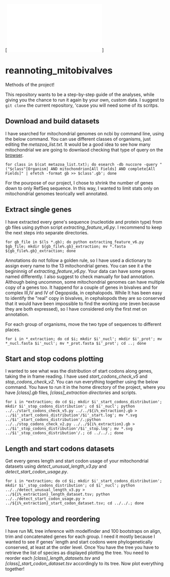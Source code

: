 [![Here's the poster I've presented at the EVOLUTION 2024 conference](/DEFINITIVO.dc_EVOLUTION2024.pdf)]

# reannoting_mitobivalves
Methods of the project!

This repository wants to be a step-by-step guide of the analyses, while giving you the chance to run it again by your own, custom data.
I suggest to `git clone` the current repository, 'cause you will need some of its scritps.

## Download and build datasets
I have searched for mitochondrial genomes on ncbi by command line, using the below command.
You can use different classes of organisms, just editing the *metazoa_list.txt*.
It would be a good idea to see how many mitochondrial we are going to downlaod checking that type of query on the [browser](https://www.ncbi.nlm.nih.gov/).
```
for class in $(cat metazoa_list.txt); do esearch -db nuccore -query "("$class"[Organism] AND mitochondrion[All Fields] AND complete[All Fields]" | efetch -format gb >> $class'.gb'; done 
```
For the pourpose of our project, I chose to shrink the number of genes down to only RefSeq sequence. In this way, I wanted to limit stats only on mitochondrial genomes teorically well annotated.

## Extract single genes
I have extracted every gene's sequence (nucleotide and protein type) from gb files using python script *extracting_feature_v6.py*. I recommend to keep the next steps into separate directories.
```
for gb_file in $(ls *.gb); do python extracting_feature_v6.py $gb_file; mkdir ${gb_file%.gb}_extraction; mv *.fasta ${gb_file%.gb}_extraction; done
```
Annotations do not follow a golden rule, so I have used a dictionary to assign every name to the 13 mitochondrial genes. You can see it a the begininnig of *extracting_feature_v6.py*. Your data can have some genes named differently. I also suggest to check manually for bad annotation. Although being uncommon, some mitochondrial genomes can have multiple copy of a genes too. It happend for a couple of genes in bivalves and for complex III,IV and IV of Oegopsida, in cephalopods. While It has been easy to identify the "real" copy in bivalves, in cephalopods they are so conserved that it would have been impossible to find the working one (even because they are both expressed), so I have considered only the first met on annotation. 

For each group of organisms, move the two type of sequences to different places.
```
for i in *_extraction; do cd $i; mkdir $i'_nucl'; mkdir $i'_prot'; mv *_nucl.fasta $i'_nucl'; mv *_prot.fasta $i'_prot'; cd ..; done
```

## Start and stop codons plotting
I wanted to see what was the distribution of start codons along genes, taking the in frame reading. I have used *start_codons_check_v5* and *stop_codons_check_v2*. You can run everything together using the below command. You have to run it in the home directory of the project, where you have *[class].gb* files, *[class]_extraction directories* and scripts. 
```
for i in *extraction; do cd $i; mkdir $i'_start_codons_distribution'; mkdir $i'_stop_codons_distribution'; cd $i'_nucl'; python ../../start_codons_check_v5.py ../../${i%_extraction}.gb > ../$i'_start_codons_distribution'/$i'_start.log'; mv *.svg ../$i'_start_codons_distribution'/.;python ../../stop_codons_check_v2.py ../../${i%_extraction}.gb > ../$i'_stop_codons_distribution'/$i'_stop.log'; mv *.svg ../$i'_stop_codons_distribution'/.; cd ../../.; done
```

## Length and start codons datasets
Get every genes length and start codon usage of your mitochondrial datasets using *detect_unusual_length_v3.py* and *detect_start_codon_usage.py*.
```
for i in *extraction; do cd $i; mkdir $i'_start_codons_distribution'; mkdir $i'_stop_codons_distribution'; cd $i'_nucl'; python ../../detect_unusual_length_v3.py > ../${i%_extraction}_length_dataset.tsv; python ../../detect_start_codon_usage.py > ../${i%_extraction}_start_codon_dataset.tsv; cd ../../.; done
```

## Tree topology and reordering
I have run ML tree inference with modelfinder and 100 bootstraps on align, trim and concatenated genes for each group. I need it mostly because I wanted to see if genes' length and start codons were phylogenetically conserved, at least at the order level. Once You have the tree you have to retrieve the list of species as displayed plotting the tree. You need to reorder each *[class]_length_datasets.tsv* and *[class]_start_codon_dataset.tsv* accordingly to its tree. Now plot everything together!













